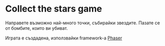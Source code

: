 # Collect the stars game

Направете възможно най-много точки, събирайки звездите. Пазате се от бомбите, които ви убиват.

Играта е създадена, използвайки framework-а [Phaser](https://phaser.io/)